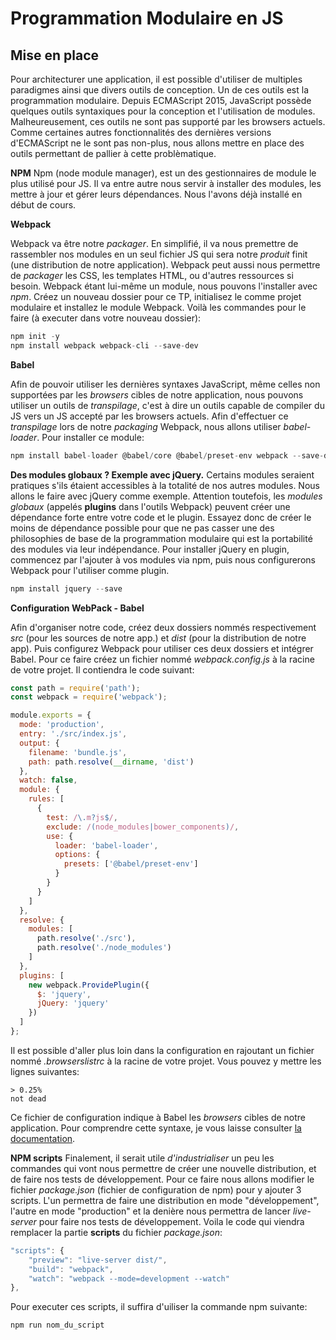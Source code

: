 # Programmation Modulaire en JS

## Mise en place

Pour architecturer une application, il est possible d'utiliser de multiples paradigmes ainsi que divers outils de conception. Un de ces outils est la programmation modulaire. Depuis ECMAScript 2015, JavaScript possède quelques outils syntaxiques pour la conception et l'utilisation de modules. Malheureusement, ces outils ne sont pas supporté par les browsers actuels. Comme certaines autres fonctionnalités des dernières versions d'ECMAScript ne le sont pas non-plus, nous allons mettre en place des outils permettant de pallier à cette problèmatique.

**NPM**
Npm (node module manager), est un des gestionnaires de module le plus utilisé pour JS. Il va entre autre nous servir à installer des modules, les mettre à jour et gérer leurs dépendances. Nous l'avons déjà installé en début de cours. 

**Webpack**

Webpack va être notre *packager*. En simplifié, il va nous premettre de rassembler nos modules en un seul fichier JS qui sera notre *produit* finit  (une distribution de notre application). Webpack peut aussi nous permettre de *packager* les CSS, les templates HTML, ou d'autres ressources si besoin. Webpack étant lui-même un module, nous pouvons l'installer avec *npm*. Créez un nouveau dossier pour ce TP, initialisez le comme projet modulaire et installez le module Webpack. Voilà les commandes pour le faire (à executer dans votre nouveau dossier):

```js
npm init -y
npm install webpack webpack-cli --save-dev
```

**Babel**

Afin de pouvoir utiliser les dernières syntaxes JavaScript, même celles non supportées par les *browsers* cibles de notre application, nous pouvons utiliser un outils de *transpilage*, c'est à dire un outils capable de compiler du JS vers un JS accepté par les browsers actuels. Afin d'effectuer ce *transpilage* lors de notre *packaging* Webpack, nous allons utiliser *babel-loader*. Pour  installer ce module:

```js
npm install babel-loader @babel/core @babel/preset-env webpack --save-dev
```
**Des modules globaux ? Exemple avec jQuery.**
Certains modules seraient pratiques s'ils étaient accessibles à la totalité de nos autres modules. Nous allons le faire avec jQuery comme exemple. Attention toutefois, les *modules globaux* (appelés **plugins** dans l'outils Webpack) peuvent créer une dépendance forte entre votre code et le plugin. Essayez donc de créer le moins de dépendance possible pour que ne pas casser une des philosophies de base de la programmation modulaire qui est la portabilité des modules via leur indépendance. Pour installer jQuery en plugin, commencez par l'ajouter à vos modules via npm, puis nous configurerons Webpack pour l'utiliser comme plugin.

```js
npm install jquery --save
```

**Configuration WebPack - Babel**

Afin d'organiser notre code, créez deux dossiers nommés respectivement *src* (pour les sources de notre app.) et *dist* (pour la distribution de notre app). Puis configurez Webpack pour utiliser ces deux dossiers et intégrer Babel. Pour ce faire créez un fichier nommé *webpack.config.js* à la racine de votre projet. Il contiendra le code suivant:

```js
const path = require('path');
const webpack = require('webpack');

module.exports = {
  mode: 'production',
  entry: './src/index.js',
  output: {
    filename: 'bundle.js',
    path: path.resolve(__dirname, 'dist')
  },
  watch: false,
  module: {
    rules: [
      {
        test: /\.m?js$/,
        exclude: /(node_modules|bower_components)/,
        use: {
          loader: 'babel-loader',
          options: {
            presets: ['@babel/preset-env']
          }
        }
      }
    ]
  },
  resolve: {
    modules: [
      path.resolve('./src'),
      path.resolve('./node_modules')
    ]
  },
  plugins: [
    new webpack.ProvidePlugin({
      $: 'jquery',
      jQuery: 'jquery'
    })
  ]
};
```
Il est possible d'aller plus loin dans la configuration en rajoutant un fichier nommé *.browserslistrc* à la racine de votre projet. Vous pouvez y mettre les lignes suivantes:

```text
> 0.25%
not dead
```
Ce fichier de configuration indique à Babel les *browsers* cibles de notre application. Pour comprendre cette syntaxe, je vous laisse consulter [la documentation](https://github.com/browserslist/browserslist#readme).

**NPM scripts**
Finalement, il serait utile *d'industrialiser* un peu les commandes qui vont nous permettre de créer une nouvelle distribution, et de faire nos tests de développement. Pour ce faire nous allons modifier le fichier *package.json* (fichier de configuration de npm) pour y ajouter 3 scripts. L'un permettra de faire une distribution en mode "développement", l'autre en mode "production" et la denière nous permettra de lancer *live-server* pour faire nos tests de développement.  Voila le code qui viendra remplacer la partie **scripts** du fichier *package.json*:

```js
"scripts": {
    "preview": "live-server dist/",
    "build": "webpack",
    "watch": "webpack --mode=development --watch"
},
```
Pour executer ces scripts, il suffira d'uiliser la commande npm suivante:

```js 
npm run nom_du_script 
```
<!--stackedit_data:
eyJoaXN0b3J5IjpbLTE2MDA5MjI3NzMsODgzNDI0ODIsMTQzMz
A4MDYyOF19
-->